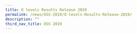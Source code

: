 ```yaml
---
title: O levels Results Release 2019
permalink: /news/OSS-2019/O-levels-Results-Release-2019/
description: ""
third_nav_title: OSS 2019
---
```


